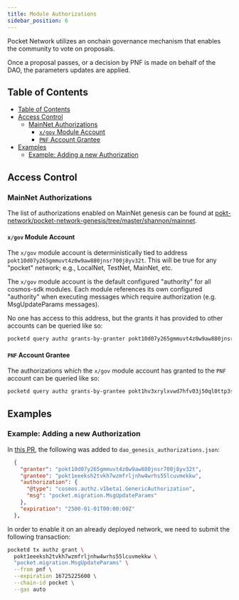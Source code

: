 ```yaml
---
title: Module Authorizations
sidebar_position: 6
---
```


Pocket Network utilizes an onchain governance mechanism that enables the community to vote on proposals.

Once a proposal passes, or a decision by PNF is made on behalf of the DAO, the parameters updates are applied.

## Table of Contents

- [Table of Contents](#table-of-contents)
- [Access Control](#access-control)
  - [MainNet Authorizations](#mainnet-authorizations)
    - [`x/gov` Module Account](#xgov-module-account)
    - [`PNF` Account Grantee](#pnf-account-grantee)
- [Examples](#examples)
  - [Example: Adding a new Authorization](#example-adding-a-new-authorization)

## Access Control

### MainNet Authorizations

The list of authorizations enabled on MainNet genesis can be found at [pokt-network/pocket-network-genesis/tree/master/shannon/mainnet](https://github.com/pokt-network/pocket-network-genesis/tree/master/shannon/mainnet).

#### `x/gov` Module Account

The `x/gov` module account is deterministically tied to address `pokt10d07y265gmmuvt4z0w9aw880jnsr700j8yv32t`. This will be true for any "pocket" network; e.g., LocalNet, TestNet, MainNet, etc.

The `x/gov` module account is the default configured "authority" for all cosmos-sdk modules. Each module references its own configured "authority" when executing messages which require authorization (e.g. MsgUpdateParams messages).

No one has access to this address, but the grants it has provided to other accounts can be queried like so:

```bash
pocketd query authz grants-by-granter pokt10d07y265gmmuvt4z0w9aw880jnsr700j8yv32t --node https://shannon-grove-rpc.mainnet.poktroll.com
```

#### `PNF` Account Grantee

The authorizations which the `x/gov` module account has granted to the `PNF` account can be queried like so:

```bash
pocketd query authz grants-by-grantee pokt1hv3xrylxvwd7hfv03j50ql0ttp3s5hqqelegmv --node https://shannon-grove-rpc.mainnet.poktroll.com
```

## Examples

### Example: Adding a new Authorization

In [this PR](https://github.com/pokt-network/poktroll/pull/1173/files), the following was added to `dao_genesis_authorizations.json`:

```json
  {
    "granter": "pokt10d07y265gmmuvt4z0w9aw880jnsr700j8yv32t",
    "grantee": "pokt1eeeksh2tvkh7wzmfrljnhw4wrhs55lcuvmekkw",
    "authorization": {
      "@type": "cosmos.authz.v1beta1.GenericAuthorization",
      "msg": "pocket.migration.MsgUpdateParams"
    },
    "expiration": "2500-01-01T00:00:00Z"
  },
```

In order to enable it on an already deployed network, we need to submit the following transaction:

```bash
pocketd tx authz grant \
  pokt1eeeksh2tvkh7wzmfrljnhw4wrhs55lcuvmekkw \
  "pocket.migration.MsgUpdateParams" \
  --from pnf \
  --expiration 16725225600 \
  --chain-id pocket \
  --gas auto
```
